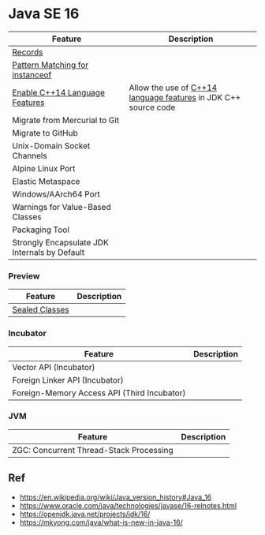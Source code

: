 # Java SE 16

Feature                                       | Description
----------------------------------------------|-------------
[Records](https://github.com/shamy1st/java-records)                                             | 
[Pattern Matching for instanceof](https://github.com/shamy1st/java-pattern-matching-instanceof) | 
[Enable C++14 Language Features](https://openjdk.java.net/jeps/347)                             | Allow the use of [C++14 language features](https://en.wikipedia.org/wiki/C%2B%2B14) in JDK C++ source code
Migrate from Mercurial to Git                 | 
Migrate to GitHub                             | 
Unix-Domain Socket Channels                   | 
Alpine Linux Port                             | 
Elastic Metaspace                             | 
Windows/AArch64 Port                          | 
Warnings for Value-Based Classes              | 
Packaging Tool                                | 
Strongly Encapsulate JDK Internals by Default | 

### Preview

Feature                                                         | Description
----------------------------------------------------------------|-------------
[Sealed Classes](https://github.com/shamy1st/java-sealed-class) | 

### Incubator

Feature                                       | Description
----------------------------------------------|-------------
Vector API (Incubator)                        | 
Foreign Linker API (Incubator)                | 
Foreign-Memory Access API (Third Incubator)   | 

### JVM

Feature                                       | Description
----------------------------------------------|-------------
ZGC: Concurrent Thread-Stack Processing       | 

## Ref
* https://en.wikipedia.org/wiki/Java_version_history#Java_16
* https://www.oracle.com/java/technologies/javase/16-relnotes.html
* https://openjdk.java.net/projects/jdk/16/
* https://mkyong.com/java/what-is-new-in-java-16/
